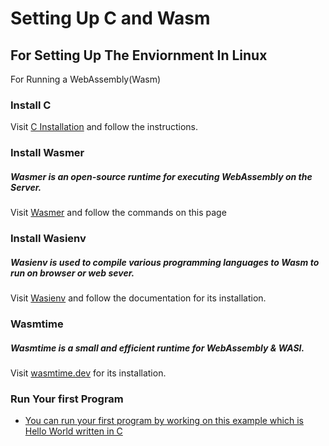 # Setting Up C and Wasm

## For Setting Up The Enviornment In Linux 

For Running a WebAssembly(Wasm)

### Install C

Visit [C Installation](https://help.ubuntu.com/community/InstallingCompilers) and follow the instructions.

### Install Wasmer
##### Wasmer is an open-source runtime for executing WebAssembly on the Server.

Visit [Wasmer](https://docs.wasmer.io/integrations/c/setup) and follow the commands on this page

### Install Wasienv
##### Wasienv is used to compile various programming languages to Wasm to run on browser or web sever.

Visit [Wasienv](https://github.com/wasienv/wasienv) and follow the documentation for its installation.

### Wasmtime
##### Wasmtime is a small and efficient runtime for WebAssembly & WASI.
Visit [wasmtime.dev](https://wasmtime.dev/) for its installation.

### Run Your first Program
- [You can run your first program by working on this example which is Hello World written in C](https://github.com/aryankaushik-git/outreachy/tree/main/aryankaushik/FunctionsInC_Wasm/Hello)



